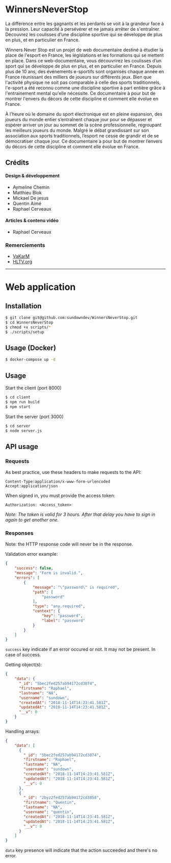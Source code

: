 # WinnersNeverStop

La différence entre les gagnants et les perdants se voit à la grandeur face à la pression. Leur capacité à persévérer et ne jamais arrêter de s'entraîner. Découvrez les coulisses d’une discipline sportive qui se développe de plus en plus, et en particulier en France.

Winners Never Stop est un projet de web documentaire destiné à étudier la place de l'esport en France, les législations et les formations qui se mettent en place. Dans ce web-documentaire, vous découvrirez les coulisses d’un sport qui se développe de plus en plus, et en particulier en France. Depuis plus de 10 ans, des événements e-sportifs sont organisés chaque année en France réunissant des milliers de joueurs sur différents jeux. Bien que l'activité physique ne soit pas comparable à celle des sports traditionnels, l'e-sport a été reconnu comme une discipline sportive à part entière grâce à l'entrainement mental qu'elle nécessite. Ce documentaire à pour but de montrer l'envers du décors de cette discipline et comment elle évolue en France.

À l’heure où le domaine du sport électronique est en pleine expansion, des joueurs du monde entier s’entraînent chaque jour pour se dépasser et espérer arriver un jour au sommet de la scène professionnelle, regroupant les meilleurs joueurs du monde. Malgré le débat grandissant sur son association aux sports traditionnels, l’esport ne cesse de grandir et de se démocratiser chaque jour. Ce documentaire a pour but de montrer l’envers du décors de cette discipline et comment elle évolue en France.

## Crédits

#### Design & développement

- Aymeline Chemin
- Matthieu Blok
- Mickael De jesus
- Quentin Aimé
- Raphael Cerveaux

#### Articles & contenu vidéo

- Raphael Cerveaux

### Remerciements

- [VaKarM](https://www.vakarm.net/)
- [HLTV.org](https://www.hltv.org/)

----

# Web application

## Installation

~~~bash
$ git clone git@github.com:sundowndev/WinnersNeverStop.git
$ cd WinnersNeverStop
$ chmod +x scripts/*
$ ./scripts/setup
~~~

## Usage (Docker)

~~~bash
$ docker-compose up -d
~~~

## Usage

Start the client (port 8000)

~~~bash
$ cd client
$ npm run build
$ npm start
~~~

Start the server (port 3000)

~~~bash
$ cd server
$ node server.js
~~~

## API usage

### Requests

As best practice, use these headers to make requests to the API:

~~~
Content-Type:application/x-www-form-urlencoded
Accept:application/json
~~~

When signed in, you must provide the access token:

~~~
Authorization: <Access_token>
~~~

*Note: The token is valid for 3 hours. After that delay you have to sign in again to get another one.*

### Responses

Note: the HTTP response code will never be in the response.

Validation error example:

~~~json
{
    "success": false,
    "message": "Form is invalid.",
    "errors": [
        {
            "message": "\"password\" is required",
            "path": [
                "password"
            ],
            "type": "any.required",
            "context": {
                "key": "password",
                "label": "password"
            }
        }
    ]
}
~~~

`success` key indicate if an error occured or not. It may not be present. In case of success.

Getting object(s):

~~~json
{
    "data": {
      "_id": "5bec2fed257ab94172cd3874",
      "firstname": "Raphael",
      "lastname": "NA",
      "username": "sundown",
      "createdAt": "2018-11-14T14:23:41.581Z",
      "updatedAt": "2018-11-14T14:23:41.581Z",
      "__v": 0
    }
}
~~~

Handling arrays:

~~~json
{
    "data": [
      {
        "_id": "5bec2fed257ab94172cd3874",
        "firstname": "Raphael",
        "lastname": "NA",
        "username": "sundown",
        "createdAt": "2018-11-14T14:23:41.581Z",
        "updatedAt": "2018-11-14T14:23:41.581Z",
        "__v": 0
      },
      {
        "_id": "2byz2fed257ab94172cd3858",
        "firstname": "Quentin",
        "lastname": "NA",
        "username": "quentin",
        "createdAt": "2018-11-14T14:23:41.581Z",
        "updatedAt": "2018-11-14T14:23:41.581Z",
        "__v": 0
      }
    ]
}
~~~

`data` key presence will indicate that the action succeeded and there's no error.
